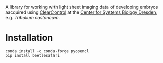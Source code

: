 A library for working with light sheet imaging data of developing embryos aacquired using [ClearControl](https://github.com/ClearControl) at the [Center for Systems Biology Dresden](https://www.csbdresden.de/), e.g. _Tribolium castaneum_.

# Installation
```
conda install -c conda-forge pyopencl
pip install beetlesafari
```
